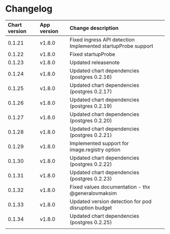 # Changelog

| Chart version | App version | Change description |
| :------------ | :---------- | :----------------- |
| 0.1.21 | v1.8.0 | Fixed ingress API detection<br>Implemented startupProbe support |
| 0.1.22 | v1.8.0 | Fixed startupProbe |
| 0.1.23 | v1.8.0 | Updated releasenote |
| 0.1.24 | v1.8.0 | Updated chart dependencies (postgres 0.2.16) |
| 0.1.25 | v1.8.0 | Updated chart dependencies (postgres 0.2.17) |
| 0.1.26 | v1.8.0 | Updated chart dependencies (postgres 0.2.19) |
| 0.1.27 | v1.8.0 | Updated chart dependencies (postgres 0.2.20) |
| 0.1.28 | v1.8.0 | Updated chart dependencies (postgres 0.2.21) |
| 0.1.29 | v1.8.0 | Implemented support for image.registry option |
| 0.1.30 | v1.8.0 | Updated chart dependencies (postgres 0.2.22) |
| 0.1.31 | v1.8.0 | Updated chart dependencies (postgres 0.2.23) |
| 0.1.32 | v1.8.0 | Fixed values documentation - thx @generalovmaksim |
| 0.1.33 | v1.8.0 | Updated version detection for pod disruption budget |
| 0.1.34 | v1.8.0 | Updated chart dependencies (postgres 0.2.25) |
| | | |
